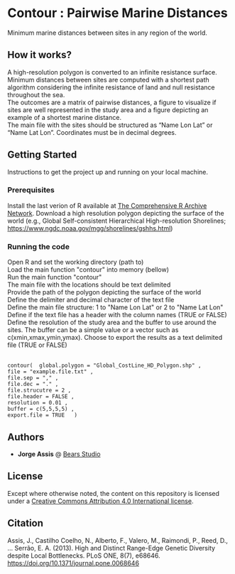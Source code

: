 # Contour : Pairwise Marine Distances

Minimum marine distances between sites in any region of the world.

## How it works?

A high-resolution polygon is converted to an infinite resistance surface. <br>
Minimum distances between sites are computed with a shortest path algorithm considering the infinite resistance of land and null resistance throughout the sea. <br>
The outcomes are a matrix of pairwise distances, a figure to visualize if sites are well represented in the study area and a figure depicting an example of a shortest marine distance. <br>
The main file with the sites should be structured as “Name Lon Lat” or “Name Lat Lon”. Coordinates must be in decimal degrees.

## Getting Started

Instructions to get the project up and running on your local machine.

### Prerequisites

Install the last verion of R available at [The Comprehensive R Archive Network](https://cran.r-project.org/).
Download a high resolution polygon depicting the surface of the world (e.g., Global Self-consistent Hierarchical High-resolution Shorelines; https://www.ngdc.noaa.gov/mgg/shorelines/gshhs.html) <br>

### Running the code

Open R and set the working directory (path to) <br>
Load the main function "contour" into memory (bellow) <br>
Run the  main function "contour"<br>
The main file with the locations should be text delimited<br>
Provide the path of the polygon depicting the surface of the world<br>
Define the delimiter and decimal character of the text file<br>
Define the main file structure: 1 to "Name Lon Lat" or 2 to "Name Lat Lon"<br>
Define if the text file has a header with the column names (TRUE or FALSE)<br>
Define the resolution of the study area and the buffer to use around the sites.  The buffer can be a simple value or a vector such as c(xmin,xmax,ymin,ymax).
Choose to export the results as a text delimited file (TRUE or FALSE) <br><br>

```
contour(  global.polygon = "Global_CostLine_HD_Polygon.shp" ,
file = "example.file.txt" , 
file.sep = "," ,
file.dec = "." ,
file.strucutre = 2 , 
file.header = FALSE ,
resolution = 0.01 ,
buffer = c(5,5,5,5) ,
export.file = TRUE   )
```

## Authors

* **Jorge Assis** @ [Bears Studio](https://www.bears.studio)

## License

Except where otherwise noted, the content on this repository is licensed under a [Creative Commons Attribution 4.0 International license](https://creativecommons.org/licenses/by/4.0/).

## Citation

Assis, J., Castilho Coelho, N., Alberto, F., Valero, M., Raimondi, P., Reed, D., … Serrão, E. A. (2013). High and Distinct Range-Edge Genetic Diversity despite Local Bottlenecks. PLoS ONE, 8(7), e68646. https://doi.org/10.1371/journal.pone.0068646

